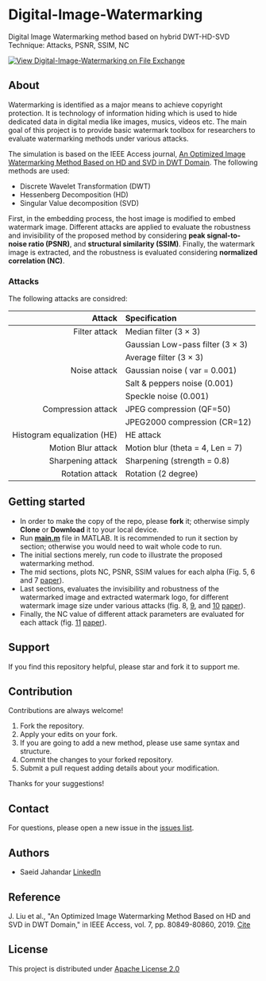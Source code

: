 # Digital-Image-Watermarking

Digital Image Watermarking method based on hybrid DWT-HD-SVD Technique: Attacks, PSNR, SSIM, NC

[![View Digital-Image-Watermarking on File Exchange](https://www.mathworks.com/matlabcentral/images/matlab-file-exchange.svg)](https://www.mathworks.com/matlabcentral/fileexchange/75084-digital-image-watermarking)

## About

Watermarking is identified as a major means to achieve copyright protection. It is technology of information hiding which is used to hide dedicated data in digital media like images, musics, videos etc. The main goal of this project is to provide basic watermark toolbox for researchers to evaluate watermarking methods under various attacks.

The simulation is based on the IEEE Access journal, [An Optimized Image Watermarking Method Based on HD and SVD in DWT Domain](https://ieeexplore.ieee.org/document/8709684). The following methods are used:

* Discrete Wavelet Transformation (DWT)
* Hessenberg Decomposition (HD)
* Singular Value decomposition (SVD)

First, in the embedding process, the host image is modified to embed watermark image. Different attacks are applied to evaluate the robustness and invisibility of the proposed method by considering **peak signal-to-noise ratio (PSNR)**, and **structural similarity (SSIM)**. Finally, the watermark image is extracted, and the robustness is evaluated considering **normalized correlation (NC)**.

### Attacks

The following attacks are considred:

|                     Attack | Specification
|--------------------------: | :-------------------------------
|              Filter attack | Median filter (3 × 3)
|                            | Gaussian Low-pass filter (3 × 3)
|                            | Average filter (3 × 3)
|               Noise attack | Gaussian noise ( var = 0.001)
|                            | Salt & peppers noise (0.001)
|                            | Speckle noise (0.001)
|         Compression attack | JPEG compression (QF=50)
|                            | JPEG2000 compression (CR=12)
|Histogram equalization (HE) | HE attack
|         Motion Blur attack | Motion blur (theta = 4, Len = 7)
|          Sharpening attack | Sharpening (strength = 0.8)
|            Rotation attack | Rotation (2 degree)

## Getting started

* In order to make the copy of the repo, please **fork** it; otherwise simply **Clone** or **Download** it to your local device.
* Run [**main.m**](https://github.com/Saeid-jhn/Digital-Image-Watermarking/blob/master/Source/main.m) file in MATLAB. It is recommended to run it section by section; otherwise you would need to wait whole code to run.
* The initial sections merely, run code to illustrate the proposed watermarking method.
* The mid sections, plots NC, PSNR, SSIM values for each alpha (Fig. 5, 6 and 7 [paper](https://ieeexplore.ieee.org/document/8709684)).
* Last sections, evaluates the invisibility and robustness of the watermarked image and extracted watermark logo, for different watermark image size under various attacks (fig. 8, [9](https://github.com/Saeid-jhn/Digital-Image-Watermarking/blob/master/Figures/Fig09.png), and [10](https://github.com/Saeid-jhn/Digital-Image-Watermarking/blob/master/Figures/Fig10.png) [paper](https://ieeexplore.ieee.org/document/8709684)).
* Finally, the NC value of different attack parameters are evaluated for each attack (fig. [11](https://github.com/Saeid-jhn/Digital-Image-Watermarking/blob/master/Figures/Fig11.png) [paper](https://ieeexplore.ieee.org/document/8709684)).

## Support

If you find this repository helpful, please star and fork it to support me.

## Contribution

Contributions are always welcome!

1. Fork the repository.
2. Apply your edits on your fork.
3. If you are going to add a new method, please use same syntax and structure.
4. Commit the changes to your forked repository.
5. Submit a pull request adding details about your modification.

Thanks for your suggestions!

## Contact

For questions, please open a new issue in the [issues list](https://github.com/Saeid-jhn/Digital-Image-Watermarking/issues).

## Authors

* Saeid Jahandar [LinkedIn](https://www.linkedin.com/in/saeid-jahandar/)

## Reference

J. Liu et al., "An Optimized Image Watermarking Method Based on HD and SVD in DWT Domain," in IEEE Access, vol. 7, pp. 80849-80860, 2019. [Cite](https://ieeexplore.ieee.org/document/8709684)

## License

This project is distributed under [Apache License 2.0](https://github.com/Saeid-jhn/Digital-Image-Watermarking/blob/master/LICENSE)
